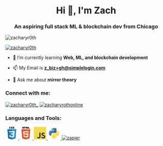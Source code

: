 <h1 align="center">Hi 👋, I'm Zach</h1>
<h3 align="center">An aspiring full stack ML & blockchain dev from Chicago</h3>

<p align="left"> <img src="https://komarev.com/ghpvc/?username=zacharyr0th&label=Profile%20views&color=0e75b6&style=flat" alt="zacharyr0th" /> </p>

<p align="left"> <a href="https://twitter.com/zacharyr0th" target="blank"><img src="https://img.shields.io/twitter/follow/zacharyr0th?logo=twitter&style=for-the-badge" alt="zacharyr0th" /></a> </p>

- 🌱 I’m currently learning **Web, ML, and blockchain development**

- 📫 My Email is **z_biz+gh@simplelogin.com**

- 💬 Ask me about **mirror theory**

<h3 align="left">Connect with me:</h3>
<p align="left">
<a href="https://twitter.com/zacharyr0th" target="blank"><img align="center" src="https://raw.githubusercontent.com/rahuldkjain/github-profile-readme-generator/master/src/images/icons/Social/twitter.svg" alt="zacharyr0th_" height="30" width="40" /></a>
<a href="https://linkedin.com/in/zacharyr0th" target="blank"><img align="center" src="https://raw.githubusercontent.com/rahuldkjain/github-profile-readme-generator/master/src/images/icons/Social/linked-in-alt.svg" alt="zacharyrothonline" height="30" width="40" /></a>
</p>

<h3 align="left">Languages and Tools:</h3>
<p align="left"> <a href="https://www.w3schools.com/css/" target="_blank" rel="noreferrer"> <img src="https://raw.githubusercontent.com/devicons/devicon/master/icons/css3/css3-original-wordmark.svg" alt="css3" width="40" height="40"/> </a> <a href="https://www.w3.org/html/" target="_blank" rel="noreferrer"> <img src="https://raw.githubusercontent.com/devicons/devicon/master/icons/html5/html5-original-wordmark.svg" alt="html5" width="40" height="40"/> </a> <a href="https://developer.mozilla.org/en-US/docs/Web/JavaScript" target="_blank" rel="noreferrer"> <img src="https://raw.githubusercontent.com/devicons/devicon/master/icons/javascript/javascript-original.svg" alt="javascript" width="40" height="40"/> </a> <a href="https://www.python.org" target="_blank" rel="noreferrer"> <img src="https://raw.githubusercontent.com/devicons/devicon/master/icons/python/python-original.svg" alt="python" width="40" height="40"/> </a> <a href="https://zapier.com" target="_blank" rel="noreferrer"> <img src="https://www.vectorlogo.zone/logos/zapier/zapier-icon.svg" alt="zapier" width="40" height="40"/> </a> </p>
